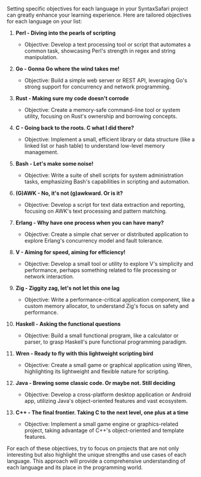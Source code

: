 Setting specific objectives for each language in your SyntaxSafari project can 
greatly enhance your learning experience. Here are tailored objectives for each 
language on your list:

1. **Perl - Diving into the pearls of scripting**
   - Objective: Develop a text processing tool or script that automates a 
common task, showcasing Perl's strength in regex and string manipulation.

2. **Go - Gonna Go where the wind takes me!**
   - Objective: Build a simple web server or REST API, leveraging Go's strong 
support for concurrency and network programming.

3. **Rust - Making sure my code doesn't corrode**
   - Objective: Create a memory-safe command-line tool or system utility, 
focusing on Rust's ownership and borrowing concepts.

4. **C - Going back to the roots. C what I did there?**
   - Objective: Implement a small, efficient library or data structure (like a 
linked list or hash table) to understand low-level memory management.

5. **Bash - Let's make some noise!**
   - Objective: Write a suite of shell scripts for system administration tasks, 
emphasizing Bash's capabilities in scripting and automation.

6. **(G)AWK - No, it's not (g)awkward. Or is it?**
   - Objective: Develop a script for text data extraction and reporting, 
focusing on AWK's text processing and pattern matching.

7. **Erlang - Why have one process when you can have many?**
   - Objective: Create a simple chat server or distributed application to 
explore Erlang's concurrency model and fault tolerance.

8. **V - Aiming for speed, aiming for efficiency!**
   - Objective: Develop a small tool or utility to explore V's simplicity and 
performance, perhaps something related to file processing or network 
interaction.

9. **Zig - Ziggity zag, let's not let this one lag**
   - Objective: Write a performance-critical application component, like a 
custom memory allocator, to understand Zig's focus on safety and performance.

10. **Haskell - Asking the functional questions**
    - Objective: Build a small functional program, like a calculator or parser, 
to grasp Haskell's pure functional programming paradigm.

11. **Wren - Ready to fly with this lightweight scripting bird**
    - Objective: Create a small game or graphical application using Wren, 
highlighting its lightweight and flexible nature for scripting.

12. **Java - Brewing some classic code. Or maybe not. Still deciding**
    - Objective: Develop a cross-platform desktop application or Android app, 
utilizing Java's object-oriented features and vast ecosystem.

13. **C++ - The final frontier. Taking C to the next level, one plus at a time**
    - Objective: Implement a small game engine or graphics-related project, 
taking advantage of C++'s object-oriented and template features.

For each of these objectives, try to focus on projects that are not only 
interesting but also highlight the unique strengths and use cases of each 
language. This approach will provide a comprehensive understanding of each 
language and its place in the programming world.

